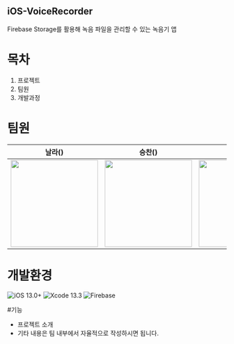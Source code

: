 ## iOS-VoiceRecorder
Firebase Storage를 활용해 녹음 파일을 관리할 수 있는 녹음기 앱

# 목차
1. 프로젝트
2. 팀원
3. 개발과정

# 팀원
|날라()|승찬()|국(오국원)|
|--|--|--|
|[<img src="https://user-images.githubusercontent.com/75964073/178100225-48512f56-fe93-47f3-88e5-c1cb29110f66.png" width="200">](https://github.com/jazz-ing)|[<img src="https://user-images.githubusercontent.com/75964073/178100281-e807328d-df64-4024-9bf4-886a35609e4c.png" width="200">](https://github.com/seungchan2)|[<img src="https://user-images.githubusercontent.com/75964073/178100336-b5893584-2dc3-4df5-a493-bb38c4f5cf2b.png" width="200">](https://github.com/oguuk)|


# 개발환경
![iOS 13.0+](https://img.shields.io/badge/iOS-13.0%2B-lightgrey) 
![Xcode 13.3](https://img.shields.io/badge/Xcode-13.3-blue)
![Firebase](https://img.shields.io/badge/Firebase-9.3.0-orange)


#기능
- 프로젝트 소개
- 기타 내용은 팀 내부에서 자율적으로 작성하시면 됩니다.
